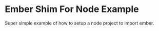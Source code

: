 # Ember Shim For Node Example

Super simple example of how to setup a node project to import ember.
